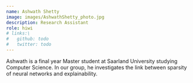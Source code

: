```yaml
---
name: Ashwath Shetty
image: images/AshwathShetty_photo.jpg
description: Research Assistant
role: hiwi
# links:\
#   github: todo
#   twitter: todo
---
```


Ashwath is a final year Master student at Saarland University studying Computer Science. In our group, he investigates the link between sparsity of neural networks and explainability.
